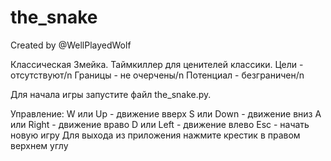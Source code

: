 # the_snake
Created by @WellPlayedWolf

Классическая Змейка.
Таймкиллер для ценителей классики.
Цели - отсутствуют/n
Границы - не очерчены/n
Потенциал - безграничен/n

Для начала игры запустите файл the_snake.py.

Управление:
    W или Up - движение вверх
    S или Down - движение вниз
    A или Right - движение враво
    D или Left - движение влево
    Esc - начать новую игру
    Для выхода из приложения нажмите крестик в правом верхнем углу
